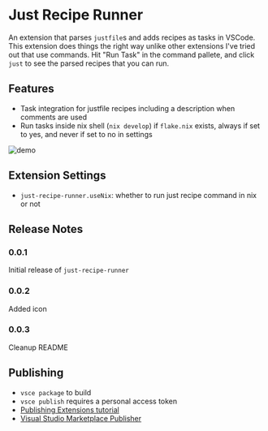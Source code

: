 # Just Recipe Runner

An extension that parses `justfile`s and adds recipes as tasks in VSCode. This extension does things the right way unlike other extensions I've tried out that use commands. Hit "Run Task" in the command pallete, and click `just` to see the parsed recipes that you can run.

## Features

- Task integration for justfile recipes including a description when comments are used
- Run tasks inside nix shell (`nix develop`) if `flake.nix` exists, always if set to yes, and never if set to no in settings

![demo](images/demo.gif)

<!-- To create a gif, use follow https://superuser.com/a/893031 and set width to 1440. Next time zoom into the command palette -->

## Extension Settings

- `just-recipe-runner.useNix`: whether to run just recipe command in nix or not

## Release Notes

### 0.0.1

Initial release of `just-recipe-runner`

### 0.0.2

Added icon

### 0.0.3

Cleanup README

## Publishing

- `vsce package` to build
- `vsce publish` requires a personal access token
- [Publishing Extensions tutorial](https://code.visualstudio.com/api/working-with-extensions/publishing-extension)
- [Visual Studio Marketplace Publisher](https://marketplace.visualstudio.com/manage/publishers/ElijahLopez)
